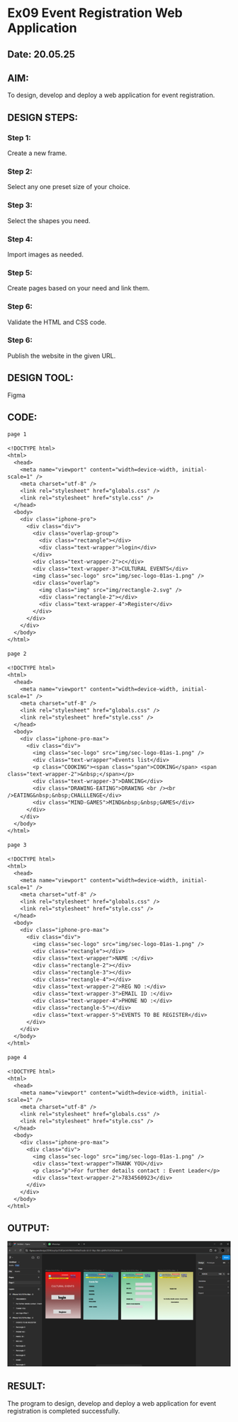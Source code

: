 # Ex09 Event Registration Web Application
## Date: 20.05.25

## AIM:
To design, develop and deploy a web application for event registration.

## DESIGN STEPS:

### Step 1:
Create a new frame.

### Step 2:
Select any one preset size of your choice.

### Step 3:
Select the shapes you need.

### Step 4:
Import images as needed.

### Step 5:
Create pages based on your need and link them.

### Step 6:

Validate the HTML and CSS code.

### Step 6:

Publish the website in the given URL.

## DESIGN TOOL:
Figma

## CODE:
```
page 1 

<!DOCTYPE html>
<html>
  <head>
    <meta name="viewport" content="width=device-width, initial-scale=1" />
    <meta charset="utf-8" />
    <link rel="stylesheet" href="globals.css" />
    <link rel="stylesheet" href="style.css" />
  </head>
  <body>
    <div class="iphone-pro">
      <div class="div">
        <div class="overlap-group">
          <div class="rectangle"></div>
          <div class="text-wrapper">login</div>
        </div>
        <div class="text-wrapper-2">c</div>
        <div class="text-wrapper-3">CULTURAL EVENTS</div>
        <img class="sec-logo" src="img/sec-logo-01as-1.png" />
        <div class="overlap">
          <img class="img" src="img/rectangle-2.svg" />
          <div class="rectangle-2"></div>
          <div class="text-wrapper-4">Register</div>
        </div>
      </div>
    </div>
  </body>
</html>

page 2 

<!DOCTYPE html>
<html>
  <head>
    <meta name="viewport" content="width=device-width, initial-scale=1" />
    <meta charset="utf-8" />
    <link rel="stylesheet" href="globals.css" />
    <link rel="stylesheet" href="style.css" />
  </head>
  <body>
    <div class="iphone-pro-max">
      <div class="div">
        <img class="sec-logo" src="img/sec-logo-01as-1.png" />
        <div class="text-wrapper">Events list</div>
        <p class="COOKING"><span class="span">COOKING</span> <span class="text-wrapper-2">&nbsp;</span></p>
        <div class="text-wrapper-3">DANCING</div>
        <div class="DRAWING-EATING">DRAWING <br /><br />EATING&nbsp;&nbsp;CHALLLENGE</div>
        <div class="MIND-GAMES">MIND&nbsp;&nbsp;GAMES</div>
      </div>
    </div>
  </body>
</html>

page 3 

<!DOCTYPE html>
<html>
  <head>
    <meta name="viewport" content="width=device-width, initial-scale=1" />
    <meta charset="utf-8" />
    <link rel="stylesheet" href="globals.css" />
    <link rel="stylesheet" href="style.css" />
  </head>
  <body>
    <div class="iphone-pro-max">
      <div class="div">
        <img class="sec-logo" src="img/sec-logo-01as-1.png" />
        <div class="rectangle"></div>
        <div class="text-wrapper">NAME :</div>
        <div class="rectangle-2"></div>
        <div class="rectangle-3"></div>
        <div class="rectangle-4"></div>
        <div class="text-wrapper-2">REG NO :</div>
        <div class="text-wrapper-3">EMAIL ID :</div>
        <div class="text-wrapper-4">PHONE NO :</div>
        <div class="rectangle-5"></div>
        <div class="text-wrapper-5">EVENTS TO BE REGISTER</div>
      </div>
    </div>
  </body>
</html>

page 4 

<!DOCTYPE html>
<html>
  <head>
    <meta name="viewport" content="width=device-width, initial-scale=1" />
    <meta charset="utf-8" />
    <link rel="stylesheet" href="globals.css" />
    <link rel="stylesheet" href="style.css" />
  </head>
  <body>
    <div class="iphone-pro-max">
      <div class="div">
        <img class="sec-logo" src="img/sec-logo-01as-1.png" />
        <div class="text-wrapper">THANK YOU</div>
        <p class="p">For further details contact : Event Leader</p>
        <div class="text-wrapper-2">7834560923</div>
      </div>
    </div>
  </body>
</html>
```
## OUTPUT:

![alt text](<Screenshot 2025-05-20 153320.png>)
## RESULT:
The program to design, develop and deploy a web application for event registration is completed successfully.
